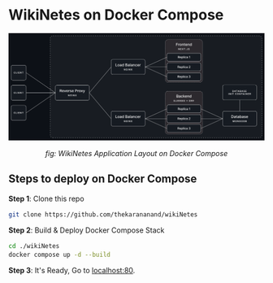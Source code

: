# WikiNetes on Docker Compose

![WikiNetes Application Layout](./composeLayout.png)
<div align='center'><i>fig: WikiNetes Application Layout on Docker Compose </i></div>

## Steps to deploy on Docker Compose

**Step 1**: Clone this repo 
``` bash
git clone https://github.com/thekarananand/wikiNetes
```

**Step 2**: Build & Deploy Docker Compose Stack
``` bash
cd ./wikiNetes
docker compose up -d --build
```

**Step 3**: It's Ready, Go to [localhost:80](http://localhost:80).

